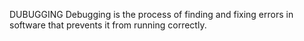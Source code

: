 DUBUGGING
Debugging is the process of finding and fixing errors in software that prevents it from running correctly.
